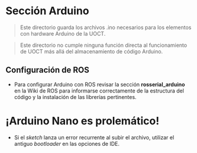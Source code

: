 # Sección Arduino

> Este directorio guarda los archivos .ino necesarios para los elementos con hardware Arduino de la UOCT.

> Este directorio no cumple ninguna función directa al funcionamiento de UOCT más allá del almacenamiento de código Arduino.

## Configuración de ROS

* Para configurar Arduino con ROS revisar la sección **rosserial_arduino** en la Wiki de ROS para informarse correctamente de la estructura del código y la instalación de las librerías pertinentes.

# ¡Arduino Nano es prolemático!

* Si el _sketch_ lanza un error recurrente al subir el archivo, utilizar el antiguo _bootloader_ en las opciones de IDE.
